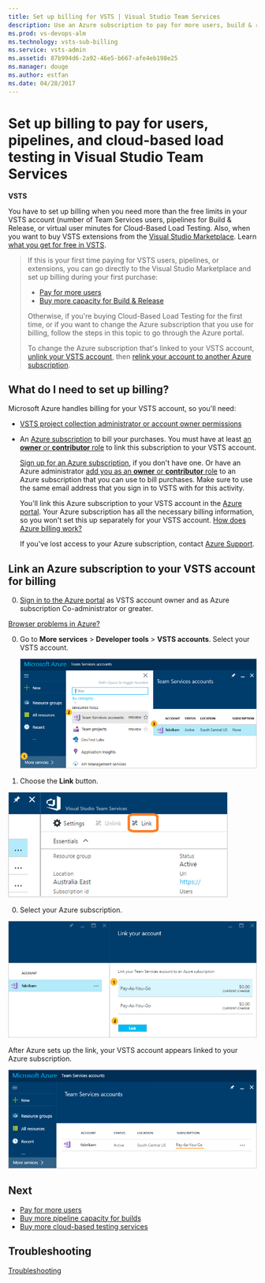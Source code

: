 ```yaml
---
title: Set up billing for VSTS | Visual Studio Team Services
description: Use an Azure subscription to pay for more users, build & release pipelines, extensions, and cloud-based load testing for Visual Studio Team Services (Visual Studio Online, VSO, VSTS)
ms.prod: vs-devops-alm
ms.technology: vsts-sub-billing
ms.service: vsts-admin
ms.assetid: 87b994d6-2a92-46e5-b667-afe4eb198e25
ms.manager: douge
ms.author: estfan
ms.date: 04/28/2017
---
```


#  Set up billing to pay for users, pipelines, and cloud-based load testing in Visual Studio Team Services

**VSTS**

You have to set up billing when you need more than the free limits in your VSTS account (number of Team 
Services users, pipelines for Build & Release, or virtual user minutes for Cloud-Based Load Testing. Also, when 
you want to buy VSTS extensions from the 
[Visual Studio Marketplace](https://marketplace.visualstudio.com/). Learn [what you get for free in VSTS](https://www.visualstudio.com/team-services/pricing/).

> If this is your first time paying for VSTS users, pipelines, 
> or extensions, you can go directly to the Visual Studio Marketplace and 
> set up billing during your first purchase:
>
> * [Pay for more users](buy-basic-access-add-users.md)
> * [Buy more capacity for Build & Release](buy-more-build-vs.md)
>
> Otherwise, if you're buying Cloud-Based Load Testing for the first time, 
> or if you want to change the Azure subscription that you use for billing, 
> follow the steps in this topic to go through the Azure portal.
>
> To change the Azure subscription that's linked to your VSTS account, 
> [unlink your VSTS account](#change-azure-subscription), 
> then [relink your account to another Azure subscription](#Link).

## What do I need to set up billing?

Microsoft Azure handles billing for your VSTS account, 
so you'll need:

* [VSTS project collection administrator or account owner permissions](faq-billing-setup.md#find-owner)

<a name="EligibleAzureSubscription"></a>

* An [Azure subscription](#AzureMSDNSubscription) to bill your purchases. 
You must have at least [an **owner** or **contributor** role](#AddAzureAdmin) 
to link this subscription to your VSTS account.

    [Sign up for an Azure subscription](https://account.windowsazure.com/subscriptions/), 
    if you don't have one. Or have an Azure administrator 
    [add you as an **owner** or **contributor** role](#AddAzureAdmin) 
    to an Azure subscription that you can use to bill purchases. 
    Make sure to use the same email address 
    that you sign in to VSTS with for this activity.

    You'll link this Azure subscription to your VSTS 
    account in the [Azure portal](https://portal.azure.com).  Your 
    Azure subscription has all the necessary billing information, 
    so you won't set this up separately for your VSTS account.
    [How does Azure billing work?](#azure-billing)

    If you've lost access to your Azure subscription, 
    contact [Azure Support](http://azure.microsoft.com/en-us/support/options/).

<a name="Link"></a>
<a name="AzurePortal"></a>
## Link an Azure subscription to your VSTS account for billing

0. [Sign in to the Azure portal](https://portal.azure.com/) 
as VSTS account owner and as Azure subscription Co-administrator or greater.
   
 [Browser problems in Azure?](https://azure.microsoft.com/en-us/documentation/articles/azure-preview-portal-supported-browsers-devices/)

0. Go to **More services** > **Developer tools** > **VSTS accounts**. 
Select your VSTS account.

    ![More services, Developer tools, VSTS accounts, select your account](_img/set-up-billing/ap_vso_startlink2.png)

0. Choose the **Link** button.

 ![Choose Link button over middle panel](_img/set-up-billing/ap-vso-selectlink2.png)

0. Select your Azure subscription. 

 ![Select an Azure subscription](_img/set-up-billing/ap_vso_selectsubscription.png)

 After Azure sets up the link, your VSTS account appears linked to your Azure subscription. 

 ![Your account is now linked to your Azure subscription](_img/set-up-billing/ap_vso_linked.png)

## Next

* [Pay for more users](buy-basic-access-add-users.md)
* [Buy more pipeline capacity for builds](buy-more-build-vs.md)  
* [Buy more cloud-based testing services](buy-load-testing-vs.md) 


## Troubleshooting

[Troubleshooting](faq-billing-setup.md)

